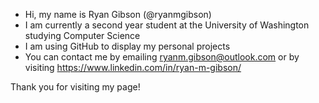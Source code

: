 - Hi, my name is Ryan Gibson (@ryanmgibson)
- I am currently a second year student at the University of Washington studying Computer Science
- I am using GitHub to display my personal projects
- You can contact me by emailing ryanm.gibson@outlook.com or by visiting https://www.linkedin.com/in/ryan-m-gibson/ 

Thank you for visiting my page!
